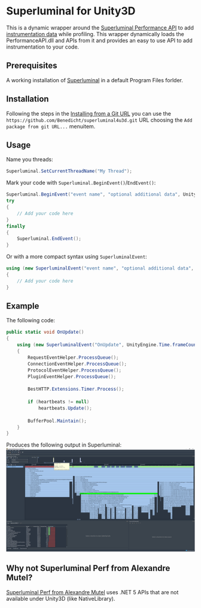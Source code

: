 # Superluminal for Unity3D

This is a dynamic wrapper around the [Superluminal Performance API](https://www.superluminal.eu/docs/documentation.html#dynamic_library) to add [instrumentation data](https://www.superluminal.eu/docs/documentation.html#instrumentation_view) while profiling. This wrapper dynamically loads the PerformanceAPI.dll and APIs from it and provides an easy to use API to add instrumentation to your code. 

## Prerequisites

A working installation of [Superluminal](https://www.superluminal.eu) in a default Program Files forlder.

## Installation

Following the steps in the [Installing from a Git URL](https://docs.unity3d.com/Manual/upm-ui-giturl.html) you can use the `https://github.com/Benedicht/superluminal4u3d.git` URL choosing the `Add package from git URL...` menuitem.

## Usage

Name you threads:
```c#
Superluminal.SetCurrentThreadName("My Thread");
```

Mark your code with `Superluminal.BeginEvent()`/`EndEvent()`:

```c#
Superluminal.BeginEvent("event name", "optional additional data", UnityEngine.Color.red);
try
{
    // Add your code here
}
finally
{
    Superluminal.EndEvent();
}
```

Or with a more compact syntax using `SuperluminalEvent`:
```c#
using (new SuperluminalEvent("event name", "optional additional data", UnityEngine.Color.red))
{
    // Add your code here
}
```

## Example

The following code:

```c#
public static void OnUpdate()
{
    using (new SuperluminalEvent("OnUpdate", UnityEngine.Time.frameCount.ToString("N0"), UnityEngine.Color.green))
    {
        RequestEventHelper.ProcessQueue();
        ConnectionEventHelper.ProcessQueue();
        ProtocolEventHelper.ProcessQueue();
        PluginEventHelper.ProcessQueue();

        BestHTTP.Extensions.Timer.Process();

        if (heartbeats != null)
            heartbeats.Update();

        BufferPool.Maintain();
    }
}
```

Produces the following output in Superluminal:
![OnUpdate Example](Documentation~/images/OnUpdateSample.png)

## Why not Superluminal Perf from Alexandre Mutel?

[Superluminal Perf from Alexandre Mutel](https://github.com/xoofx/SuperluminalPerf) uses .NET 5 APIs that are not available under Unity3D (like NativeLibrary).